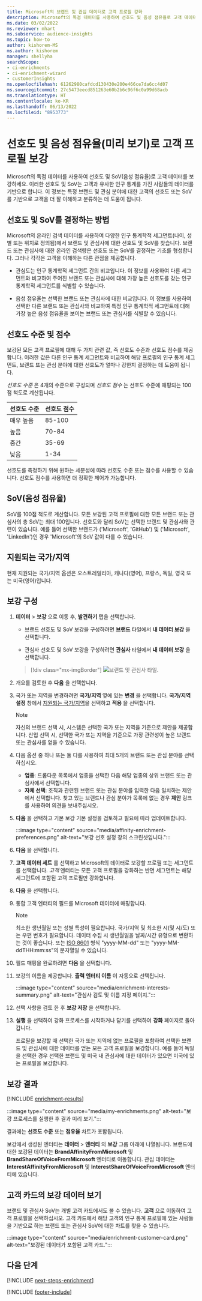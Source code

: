 ```yaml
---
title: Microsoft의 브랜드 및 관심 데이터로 고객 프로필 강화
description: Microsoft의 독점 데이터를 사용하여 선호도 및 음성 점유율로 고객 데이터를 보강하세요.
ms.date: 03/02/2022
ms.reviewer: mhart
ms.subservice: audience-insights
ms.topic: how-to
author: kishorem-MS
ms.author: kishorem
manager: shellyha
searchScope:
- ci-enrichments
- ci-enrichment-wizard
- customerInsights
ms.openlocfilehash: 61262980cafdcd130430e200e466ce7da6cc4d07
ms.sourcegitcommit: 27c5473eecd851263e60b2b6c96f6c0a99d68acb
ms.translationtype: HT
ms.contentlocale: ko-KR
ms.lasthandoff: 06/13/2022
ms.locfileid: "8953773"
---
```

# <a name="enrich-customer-profiles-with-affinities-and-share-of-voice-preview"></a>선호도 및 음성 점유율(미리 보기)로 고객 프로필 보강

Microsoft의 독점 데이터를 사용하여 선호도 및 SoV(음성 점유율)로 고객 데이터를 보강하세요. 이러한 선호도 및 SoV는 고객과 유사한 인구 통계를 가진 사람들의 데이터를 기반으로 합니다. 이 정보는 특정 브랜드 및 관심 분야에 대한 고객의 선호도 또는 SoV를 기반으로 고객을 더 잘 이해하고 분류하는 데 도움이 됩니다.

## <a name="how-we-determine-affinities-and-sov"></a>선호도 및 SoV를 결정하는 방법

Microsoft의 온라인 검색 데이터를 사용하여 다양한 인구 통계학적 세그먼트(나이, 성별 또는 위치로 정의됨)에서 브랜드 및 관심사에 대한 선호도 및 SoV를 찾습니다. 브랜드 또는 관심사에 대한 온라인 검색량은 선호도 또는 SoV를 결정하는 기초를 형성합니다. 그러나 각각은 고객을 이해하는 다른 관점을 제공합니다.

- 관심도는 인구 통계학적 세그먼트 간의 비교입니다. 이 정보를 사용하여 다른 세그먼트와 비교하여 주어진 브랜드 또는 관심사에 대해 가장 높은 선호도를 갖는 인구 통계학적 세그먼트를 식별할 수 있습니다.

- 음성 점유율는 선택한 브랜드 또는 관심사에 대한 비교입니다. 이 정보를 사용하여 선택한 다른 브랜드 또는 관심사와 비교하여 특정 인구 통계학적 세그먼트에 대해 가장 높은 음성 점유율을 보이는 브랜드 또는 관심사를 식별할 수 있습니다.

## <a name="affinity-level-and-score"></a>선호도 수준 및 점수

보강된 모든 고객 프로필에 대해 두 가지 관련 값, 즉 선호도 수준과 선호도 점수를 제공합니다. 이러한 값은 다른 인구 통계 세그먼트와 비교하여 해당 프로필의 인구 통계 세그먼트, 브랜드 또는 관심 분야에 대한 선호도가 얼마나 강한지 결정하는 데 도움이 됩니다.

*선호도 수준* 은 4개의 수준으로 구성되며 *선호도 점수* 는 선호도 수준에 매핑되는 100점 척도로 계산됩니다.

|선호도 수준 |선호도 점수  |
|---------|---------|
|매우 높음     | 85-100       |
|높음     | 70-84        |
|중간     | 35-69        |
|낮음     | 1-34        |

선호도를 측정하기 위해 원하는 세분성에 따라 선호도 수준 또는 점수를 사용할 수 있습니다. 선호도 점수를 사용하면 더 정확한 제어가 가능합니다.

## <a name="share-of-voice-sov"></a>SoV(음성 점유율)

SoV를 100점 척도로 계산합니다. 모든 보강된 고객 프로필에 대한 모든 브랜드 또는 관심사의 총 SoV는 최대 100입니다. 선호도와 달리 SoV는 선택한 브랜드 및 관심사와 관련이 있습니다. 예를 들어 선택한 브랜드가 ('Microsoft', 'GitHub') 및 ('Microsoft', 'LinkedIn')인 경우 'Microsoft'의 SoV 값이 다를 수 있습니다.

## <a name="supported-countriesregions"></a>지원되는 국가/지역

현재 지원되는 국가/지역 옵션은 오스트레일리아, 캐나다(영어), 프랑스, 독일, 영국 또는 미국(영어)입니다.

## <a name="configure-the-enrichment"></a>보강 구성

1. **데이터** > **보강** 으로 이동 후, **발견하기** 탭을 선택합니다.

   - 브랜드 선호도 및 SoV 보강을 구성하려면 **브랜드** 타일에서 **내 데이터 보강** 을 선택합니다.

   - 관심사 선호도 및 SoV 보강을 구성하려면 **관심사** 타일에서 **내 데이터 보강** 을 선택합니다.

   > [!div class="mx-imgBorder"]
   > ![브랜드 및 관심사 타일.](media/BrandsInterest-tile-Hub.png "브랜드 및 관심사 타일")

1. 개요를 검토한 후 **다음** 을 선택합니다.

1. 국가 또는 지역을 변경하려면 **국가/지역** 옆에 있는 **변경** 을 선택합니다. **국가/지역 설정** 창에서 [지원되는 국가/지역](#supported-countriesregions)을 선택하고 **적용** 을 선택합니다.

   > [!NOTE]
   > 자신의 브랜드 선택 시, 시스템은 선택한 국가 또는 지역을 기준으로 제안을 제공합니다. 산업 선택 시, 선택한 국가 또는 지역을 기준으로 가장 관련성이 높은 브랜드 또는 관심사를 얻을 수 있습니다.

1. 다음 옵션 중 하나 또는 둘 다를 사용하여 최대 5개의 브랜드 또는 관심 분야를 선택하십시오.

   - **업종**: 드롭다운 목록에서 업종을 선택한 다음 해당 업종의 상위 브랜드 또는 관심사에서 선택합니다.
   - **자체 선택**: 조직과 관련된 브랜드 또는 관심 분야를 입력한 다음 일치하는 제안에서 선택합니다. 찾고 있는 브랜드나 관심 분야가 목록에 없는 경우 **제안** 링크를 사용하여 의견을 보내주십시오.

1. **다음** 을 선택하고 기본 보강 기본 설정을 검토하고 필요에 따라 업데이트합니다.

   :::image type="content" source="media/affinity-enrichment-preferences.png" alt-text="보강 선호 설정 창의 스크린샷입니다.":::

1. **다음** 을 선택합니다.

1. **고객 데이터 세트** 를 선택하고 Microsoft의 데이터로 보강할 프로필 또는 세그먼트를 선택합니다. *고객* 엔터티는 모든 고객 프로필을 강화하는 반면 세그먼트는 해당 세그먼트에 포함된 고객 프로필만 강화합니다.

1. **다음** 을 선택합니다.

1. 통합 고객 엔터티의 필드를 Microsoft 데이터에 매핑합니다.

   > [!NOTE]
   > 최소한 생년월일 또는 성별 특성이 필요합니다. 국가/지역 및 최소한 시(및 시/도) 또는 우편 번호가 필요합니다. 데이터 수집 시 생년월일을 날짜/시간 유형으로 변환하는 것이 좋습니다. 또는 [ISO 8601](https://www.iso.org/iso-8601-date-and-time-format.html) 형식 "yyyy-MM-dd" 또는 "yyyy-MM-ddTHH:mm:ss"의 문자열일 수 있습니다.

1. 필드 매핑을 완료하려면 **다음** 을 선택합니다.

1. 보강의 이름을 제공합니다. **출력 엔터티 이름** 이 자동으로 선택됩니다.

   :::image type="content" source="media/enrichment-interests-summary.png" alt-text="관심사 검토 및 이름 지정 페이지.":::

1. 선택 사항을 검토 한 후 **보강 저장** 을 선택합니다.

1. **실행** 을 선택하여 강화 프로세스를 시작하거나 닫기를 선택하여 **강화** 페이지로 돌아갑니다.

   프로필을 보강할 때 선택한 국가 또는 지역에 없는 프로필을 포함하여 선택한 브랜드 및 관심사에 대한 데이터를 얻는 모든 고객 프로필을 보강합니다. 예를 들어 독일을 선택한 경우 선택한 브랜드 및 미국 내 관심사에 대한 데이터가 있으면 미국에 있는 프로필을 보강합니다.

## <a name="enrichment-results"></a>보강 결과

[!INCLUDE [enrichment-results](includes/enrichment-results.md)]

:::image type="content" source="media/my-enrichments.png" alt-text="보강 프로세스를 실행한 후 결과 미리 보기.":::

결과에는 **선호도 수준** 또는 **점유율** 차트가 포함됩니다.

보강에서 생성된 엔터티는 **데이터** > **엔터티** 의 **보강** 그룹 아래에 나열됩니다. 브랜드에 대한 보강된 데이터는 **BrandAffinityFromMicrosoft** 및 **BrandShareOfVoiceFromMicrosoft** 엔터티로 이동합니다. 관심 데이터는 **InterestAffinityFromMicrosoft** 및 **InterestShareOfVoiceFromMicrosoft** 엔터티에 있습니다.

## <a name="see-enrichment-data-on-the-customer-card"></a>고객 카드의 보강 데이터 보기

브랜드 및 관심사 SoV는 개별 고객 카드에서도 볼 수 있습니다. **고객** 으로 이동하여 고객 프로필을 선택하십시오. 고객 카드에서 해당 고객의 인구 통계 프로필에 있는 사람들을 기반으로 하는 브랜드 또는 관심사 SoV에 대한 차트를 찾을 수 있습니다.

:::image type="content" source="media/enrichment-customer-card.png" alt-text="보강된 데이터가 포함된 고객 카드.":::

## <a name="next-steps"></a>다음 단계

[!INCLUDE [next-steps-enrichment](includes/next-steps-enrichment.md)]


[!INCLUDE [footer-include](includes/footer-banner.md)]
